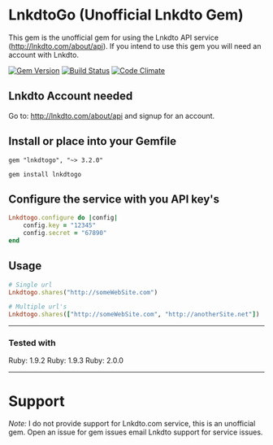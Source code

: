 # LnkdtoGo (Unofficial Lnkdto Gem)
This gem is the unofficial gem for using the Lnkdto API service (http://lnkdto.com/about/api). If you intend to use this gem you will need an account with Lnkdto.

[![Gem Version](https://badge.fury.io/rb/ystock.png)](http://badge.fury.io/rb/ystock) [![Build Status](https://travis-ci.org/gregwinn/lnkdtogo.png?branch=master)](https://travis-ci.org/gregwinn/lnkdtogo) [![Code Climate](https://codeclimate.com/github/gregwinn/lnkdtogo.png)](https://codeclimate.com/github/gregwinn/lnkdtogo)

## Lnkdto Account needed
Go to: http://lnkdto.com/about/api and signup for an account.

## Install or place into your Gemfile
```
gem "lnkdtogo", "~> 3.2.0"
```
```
gem install lnkdtogo
```

## Configure the service with you API key's
```ruby
Lnkdtogo.configure do |config|
	config.key = "12345"
	config.secret = "67890"
end
```

## Usage
```ruby
# Single url
Lnkdtogo.shares("http://someWebSite.com")

# Multiple url's
Lnkdtogo.shares(["http://someWebSite.com", "http://anotherSite.net"])
```
----

### Tested with
Ruby: 1.9.2
Ruby: 1.9.3
Ruby: 2.0.0

----

# Support
*Note:* I do not provide support for Lnkdto.com service, this is an unofficial gem. Open an issue for gem issues email Lnkdto support for service issues.
